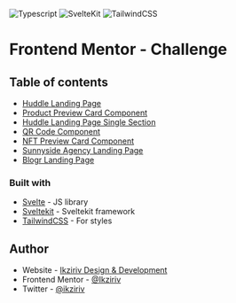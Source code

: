 ![Typescript](https://img.shields.io/badge/typescript-%23007ACC.svg?style=for-the-badge&logo=typescript&logoColor=white)
![SvelteKit](https://img.shields.io/badge/svelte-%23f1413d.svg?style=for-the-badge&logo=svelte&logoColor=white)
![TailwindCSS](https://img.shields.io/badge/tailwindcss-%2338B2AC.svg?style=for-the-badge&logo=tailwind-css&logoColor=white)

# Frontend Mentor - Challenge
## Table of contents

- [Huddle Landing Page](https://huddle-landing-page-ch.netlify.app/)
- [Product Preview Card Component](https://product-preview-card-component-ch.netlify.app/)
- [Huddle Landing Page Single Section](https://huddle-landing-page-single-section-ch.netlify.app/)
- [QR Code Component](https://qr-code-component-ch.netlify.app/)
- [NFT Preview Card Component](https://nft-preview-card-component-ch.netlify.app/)
- [Sunnyside Agency Landing Page](https://sunnyside-agency-landing-page-ch.netlify.app/)
- [Blogr Landing Page](https://blogr-landing-page-ch.netlify.app/)

### Built with

- [Svelte](https://svelte.dev/) - JS library
- [Sveltekit](https://kit.svelte.dev/) - Sveltekit framework
- [TailwindCSS](https://tailwindcss.com/) - For styles

## Author

- Website - [Ikziriv Design & Development](https://www.ikziriv.com)
- Frontend Mentor - [@Ikziriv](https://www.frontendmentor.io/profile/Ikziriv)
- Twitter - [@ikziriv](https://www.twitter.com/ikziriv)
